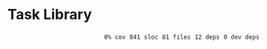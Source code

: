 # Task Library


<p align="right">
    <code>0% cov</code>&nbsp;
    <code>841 sloc</code>&nbsp;
    <code>81 files</code>&nbsp;
    <code>12 deps</code>&nbsp;
    <code>0 dev deps</code>
</p>



<!-- START doctoc -->
<!-- END doctoc -->
